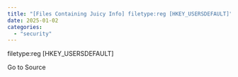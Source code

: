 ```yaml
---
title: "[Files Containing Juicy Info] filetype:reg [HKEY_USERSDEFAULT]"
date: 2025-01-02
categories: 
  - "security"
---
```


filetype:reg \[HKEY\_USERSDEFAULT\]

Go to Source
